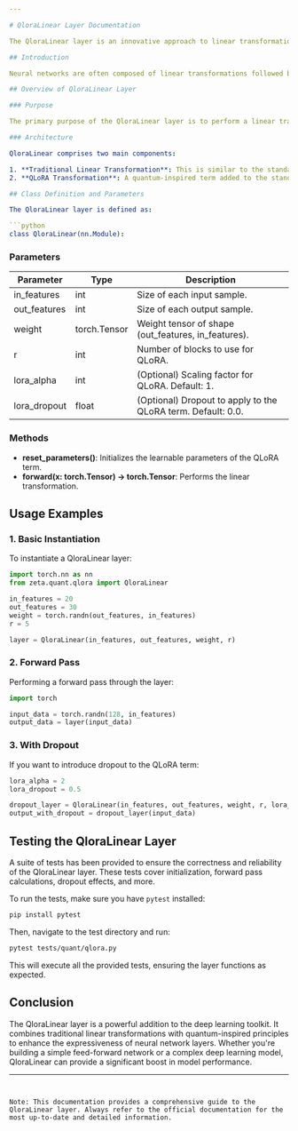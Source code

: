 ```yaml
---

# QloraLinear Layer Documentation

The QloraLinear layer is an innovative approach to linear transformation in deep learning. The core idea behind QloraLinear is to utilize both the traditional linear transformation and an additional mechanism known as QLoRA (Quantum Linear Representation Approximation). This document provides a comprehensive guide to understanding, utilizing, and testing the QloraLinear layer.

## Introduction

Neural networks are often composed of linear transformations followed by non-linear activations. However, as models grow in complexity and depth, researchers are constantly exploring ways to enhance the expressiveness of individual layers. QloraLinear is one such exploration, introducing quantum-inspired principles to enhance the linear transformation process.

## Overview of QloraLinear Layer

### Purpose

The primary purpose of the QloraLinear layer is to perform a linear transformation on the input data. However, it introduces an additional term, QLoRA, that captures joint information representation from different subspaces, enhancing the expressiveness of the transformation.

### Architecture

QloraLinear comprises two main components:

1. **Traditional Linear Transformation**: This is similar to the standard linear layer in neural networks. The input data is multiplied by a weight matrix to produce the output.
2. **QLoRA Transformation**: A quantum-inspired term added to the standard linear transformation. It is represented as a product of two matrices, `lora_A` and `lora_B`, scaled by a factor. This term introduces additional expressiveness to the layer.

## Class Definition and Parameters

The QloraLinear layer is defined as:

```python
class QloraLinear(nn.Module):
```

### Parameters

| Parameter     | Type         | Description                                                       |
|---------------|--------------|-------------------------------------------------------------------|
| in_features   | int          | Size of each input sample.                                        |
| out_features  | int          | Size of each output sample.                                       |
| weight        | torch.Tensor | Weight tensor of shape (out_features, in_features).               |
| r             | int          | Number of blocks to use for QLoRA.                                |
| lora_alpha    | int          | (Optional) Scaling factor for QLoRA. Default: 1.                  |
| lora_dropout  | float        | (Optional) Dropout to apply to the QLoRA term. Default: 0.0.      |

### Methods

- **reset_parameters()**: Initializes the learnable parameters of the QLoRA term.
- **forward(x: torch.Tensor) -> torch.Tensor**: Performs the linear transformation.

## Usage Examples

### 1. Basic Instantiation

To instantiate a QloraLinear layer:

```python
import torch.nn as nn
from zeta.quant.qlora import QloraLinear

in_features = 20
out_features = 30
weight = torch.randn(out_features, in_features)
r = 5

layer = QloraLinear(in_features, out_features, weight, r)
```

### 2. Forward Pass

Performing a forward pass through the layer:

```python
import torch

input_data = torch.randn(128, in_features)
output_data = layer(input_data)
```

### 3. With Dropout

If you want to introduce dropout to the QLoRA term:

```python
lora_alpha = 2
lora_dropout = 0.5

dropout_layer = QloraLinear(in_features, out_features, weight, r, lora_alpha, lora_dropout)
output_with_dropout = dropout_layer(input_data)
```

## Testing the QloraLinear Layer

A suite of tests has been provided to ensure the correctness and reliability of the QloraLinear layer. These tests cover initialization, forward pass calculations, dropout effects, and more.

To run the tests, make sure you have `pytest` installed:

```bash
pip install pytest
```

Then, navigate to the test directory and run:

```bash
pytest tests/quant/qlora.py
```

This will execute all the provided tests, ensuring the layer functions as expected.

## Conclusion

The QloraLinear layer is a powerful addition to the deep learning toolkit. It combines traditional linear transformations with quantum-inspired principles to enhance the expressiveness of neural network layers. Whether you're building a simple feed-forward network or a complex deep learning model, QloraLinear can provide a significant boost in model performance.

---
```


Note: This documentation provides a comprehensive guide to the QloraLinear layer. Always refer to the official documentation for the most up-to-date and detailed information.